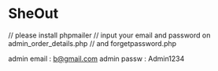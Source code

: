 # SheOut

// please install phpmailer
// input your email and password on admin_order_details.php
// and forgetpassword.php


admin email : b@gmail.com
admin passw : Admin1234
